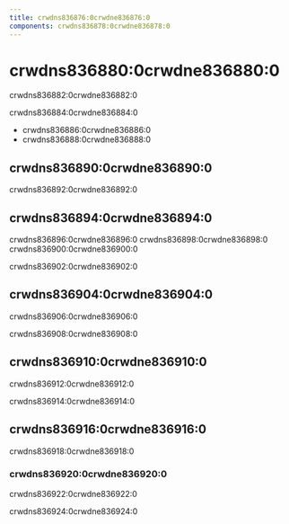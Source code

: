 ```yaml
---
title: crwdns836876:0crwdne836876:0
components: crwdns836878:0crwdne836878:0
---
```

# crwdns836880:0crwdne836880:0

<p class="description">crwdns836882:0crwdne836882:0</p>

crwdns836884:0crwdne836884:0

- crwdns836886:0crwdne836886:0
- crwdns836888:0crwdne836888:0

## crwdns836890:0crwdne836890:0

crwdns836892:0crwdne836892:0

## crwdns836894:0crwdne836894:0

crwdns836896:0crwdne836896:0 crwdns836898:0crwdne836898:0 crwdns836900:0crwdne836900:0

crwdns836902:0crwdne836902:0

## crwdns836904:0crwdne836904:0

crwdns836906:0crwdne836906:0

crwdns836908:0crwdne836908:0

## crwdns836910:0crwdne836910:0

crwdns836912:0crwdne836912:0

crwdns836914:0crwdne836914:0

## crwdns836916:0crwdne836916:0

crwdns836918:0crwdne836918:0

### crwdns836920:0crwdne836920:0

crwdns836922:0crwdne836922:0

crwdns836924:0crwdne836924:0